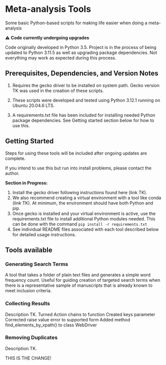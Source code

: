 # Meta-analysis Tools
Some basic Python-based scripts for making life easier when doing a meta-analysis

:warning: **Code currently undergoing upgrades**

Code originally developed in Python 3.5. Project is in the process of being updated to Python 3.11.5 as well as upgrading package dependencies. Not everything may work as expected during this process.

## Prerequisites, Dependencies, and Version Notes
1. Requires the gecko driver to be installed on system path. Gecko version TK was used in the creation of these scripts.

2. These scripts were developed and tested using Python 3.12.1 running on Ubuntu 20.04.6 LTS.

3. A requirements.txt file has been included for installing needed Python package dependencies. See Getting started section below for how to use this.

## Getting Started
Steps for using these tools will be included after ongoing updates are complete.

If you intend to use this but run into install problems,
please contact the author.

**Section in Progress:**
1. Install the gecko driver following instructions found here (link TK).
2. We also recommend creating a virtual environment with a tool like conda (link TK). At minimum, the environment should have both Python and pip.
3. Once gecko is installed and your virtual environment is active, use the requirements.txt file to install additional Python modules needed. This can be done with the command `pip install -r requirements.txt`
4. See individual README files associated with each tool described below for detailed usage instructions.

## Tools available
### **Generating Search Terms**
A tool that takes a folder of plain text files and generates a simple word frequency count. Useful for guiding creation of targeted search terms when there is a representative sample of manuscripts that is already known to meet inclusion criteria.

### Collecting Results
Description TK.
Turned Action chains to function
Created keys parameter
Corrected raise value error to supported form
Added method find_elements_by_xpath() to class WebDriver

### Removing Duplicates
Description TK.

THIS IS THE CHANGE!
